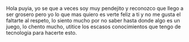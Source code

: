Hola puyia, yo se que a veces soy muy pendejito y reconozco que llego a ser grosero pero yo lo que mas quiero es verte feliz a ti y no me gusta el faltarte al respeto, lo siento mucho por no saber hasta donde algo es un juego, lo chento mucho, utitice los escasos conocimientos que tengo de tecnologia para hacerte esto.
